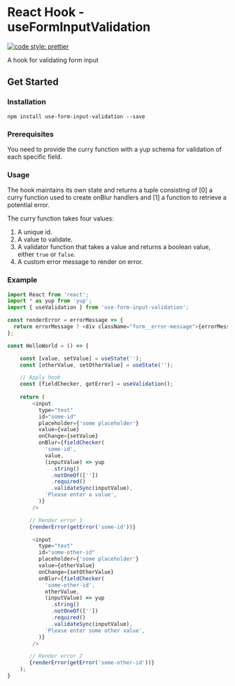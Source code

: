                                                                                                                                                                                                                                
React Hook - useFormInputValidation
==========
[![code style: prettier](https://img.shields.io/badge/code_style-prettier-ff69b4.svg?style=flat-square)](https://github.com/prettier/prettier)

A hook for validating form input

## Get Started

### Installation

```
npm install use-form-input-validation --save
```

### Prerequisites

You need to provide the curry function with a yup schema for validation of each specific field.

### Usage

The hook maintains its own state and returns a tuple consisting of [0] a curry function used to create onBlur handlers
and [1] a function to retrieve a potential error. 

The curry function takes four values:

1. A unique id.
2. A value to validate.
3. A validator function that takes a value and returns a boolean value, either `true` or `false`.
4. A custom error message to render on error.

### Example

``` javascript
import React from 'react';
import * as yup from 'yup';
import { useValidation } from 'use-form-input-validation';

const renderError = errorMessage => {
  return errorMessage ? <div className="form__error-message">{errorMessage}</div> : null;
};

const HelloWorld = () => {

    const [value, setValue] = useState('');
    const [otherValue, setOtherValue] = useState('');

    // Apply hook
    const [fieldChecker, getError] = useValidation();
    
    return (
        <input
          type="text"
          id="some-id"
          placeholder={'some placeholder'}
          value={value}
          onChange={setValue}
          onBlur={fieldChecker(
            'some-id',
            value,
            (inputValue) => yup
              .string()
              .notOneOf([''])
              .required()
              .validateSync(inputValue),
            'Please enter a value',
          )}
        />

       // Render error 1
       {renderError(getError('some-id'))}

        <input
          type="text"
          id="some-other-id"
          placeholder={'some placeholder'}
          value={otherValue}
          onChange={setOtherValue}
          onBlur={fieldChecker(
            'some-other-id',
            otherValue,
            (inputValue) => yup
              .string()
              .notOneOf([''])
              .required()
              .validateSync(inputValue),
            'Please enter some other value',
          )}
        />

       // Render error 2
       {renderError(getError('some-other-id'))}
    );
}
```
